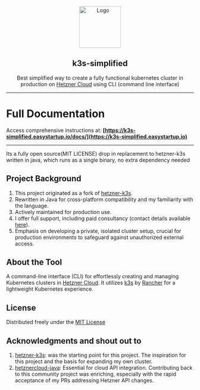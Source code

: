 <!-- PROJECT LOGO -->
<br />
<p align="center">
  <a href="https://github.com/easystartup-io/k3s-simplified">
    <img src="https://github.com/easystartup-io/k3s-simplified/raw/main/docs/static/img/logo.png" alt="Logo" width="112" height="112">

  </a>

<h2 align="center">k3s-simplified</h2>

  <p align="center">
    Best simplified way to create a fully functional kubernetes cluster in production on <a href="https://hetzner.com" target="_blank">Hetzner Cloud</a> using CLI (command line interface) 
  </p>
  <hr />
</p>

# Full Documentation

Access comprehensive instructions at: **[https://k3s-simplified.easystartup.io/docs/](https://k3s-simplified.easystartup.io)**

---

Its a fully open source(MIT LICENSE) drop in replacement to hetzner-k3s written in java, which runs as a single binary, no extra dependency needed


## Project Background

1. This project originated as a fork of [hetzner-k3s](https://github.com/vitobotta/hetzner-k3s).
2. Rewritten in Java for cross-platform compatibility and my familiarity with the language.
3. Actively maintained for production use.
4. I offer full support, including paid consultancy (contact details available [here](https://k3s-simplified.easystartup.io/docs/contact-me)).
5. Emphasis on developing a private, isolated cluster setup, crucial for production environments to safeguard against unauthorized external access.

## About the Tool

A command-line interface (CLI) for effortlessly creating and managing Kubernetes clusters in [Hetzner Cloud](https://www.hetzner.com/cloud). It utilizes [k3s](https://k3s.io/) by [Rancher](https://rancher.com/) for a lightweight Kubernetes experience.

## License

Distributed freely under the [MIT License](https://github.com/easystartup-io/k3s-simplified/blob/main/LICENSE.txt)

## Acknowledgments and shout out to

1. [hetzner-k3s](https://github.com/vitobotta/hetzner-k3s): was the starting point for this project. The inspiration for this project and the basis for expanding my own cluster.
2. [hetznercloud-java](https://github.com/tomsiewert/hetznercloud-java): Essential for cloud API integration. Contributing back to this community project was enriching, especially with the rapid acceptance of my PRs addressing Hetzner API changes.
